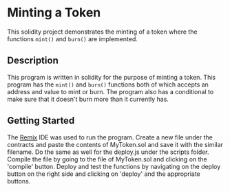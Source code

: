 # Minting a Token
This solidity project demonstrates the minting of a token where the functions `mint()` and `burn()` are implemented.

## Description
This program is written in solidity for the purpose of minting a token. This program has the `mint()` and `burn()` functions both of which accepts an address and value to mint or burn. The program also has a conditional to make sure that it doesn't burn more than it currently has.

## Getting Started
The [Remix](remix.ethereum.og) IDE was used to run the program. Create a new file under the contracts and paste the contents of MyToken.sol and save it with the similar filename. Do the same as well for the deploy.js under the scripts folder.
Compile the file by going to the file of MyToken.sol and clicking on the 'compile' button. Deploy and test the functions by navigating on the deploy button on the right side and clicking on 'deploy' and the appropriate buttons.
